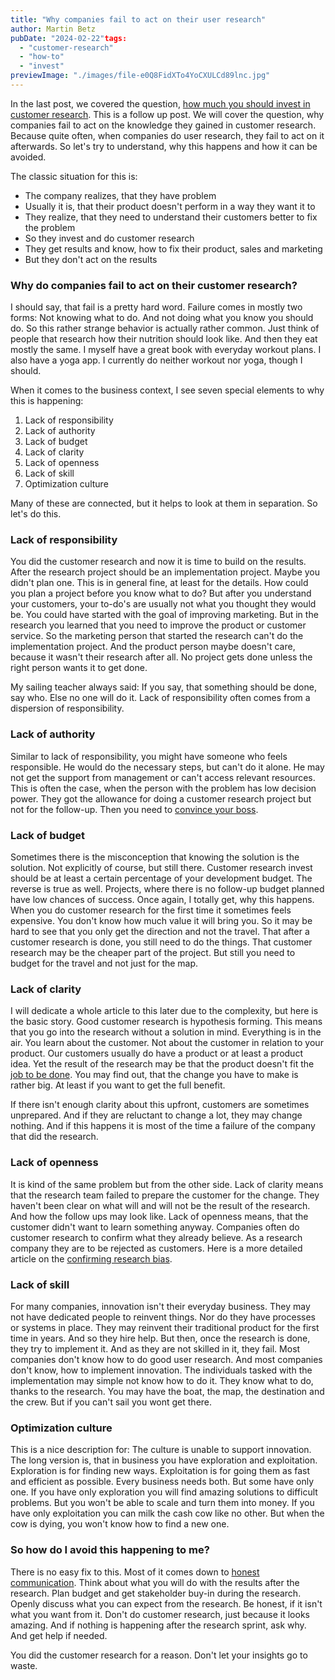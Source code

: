 ```yaml
---
title: "Why companies fail to act on their user research"
author: Martin Betz
pubDate: "2024-02-22"tags:
  - "customer-research"
  - "how-to"
  - "invest"
previewImage: "./images/file-e0Q8FidXTo4YoCXULCd89lnc.jpg"
---
```


In the last post, we covered the question, [how much you should invest in customer research](/blog/how-much-should-i-invest-in-user-research/). This is a follow up post. We will cover the question, why companies fail to act on the knowledge they gained in customer research. Because quite often, when companies do user research, they fail to act on it afterwards. So let's try to understand, why this happens and how it can be avoided.

The classic situation for this is:

- The company realizes, that they have problem
- Usually it is, that their product doesn't perform in a way they want it to
- They realize, that they need to understand their customers better to fix the problem
- So they invest and do customer research
- They get results and know, how to fix their product, sales and marketing
- But they don't act on the results

### Why do companies fail to act on their customer research?

I should say, that fail is a pretty hard word. Failure comes in mostly two forms: Not knowing what to do. And not doing what you know you should do. So this rather strange behavior is actually rather common. Just think of people that research how their nutrition should look like. And then they eat mostly the same. I myself have a great book with everyday workout plans. I also have a yoga app. I currently do neither workout nor yoga, though I should.

When it comes to the business context, I see seven special elements to why this is happening:

1. Lack of responsibility
2. Lack of authority
3. Lack of budget
4. Lack of clarity
5. Lack of openness
6. Lack of skill
7. Optimization culture

Many of these are connected, but it helps to look at them in separation. So let's do this.

### Lack of responsibility

You did the customer research and now it is time to build on the results. After the research project should be an implementation project. Maybe you didn't plan one. This is in general fine, at least for the details. How could you plan a project before you know what to do? But after you understand your customers, your to-do's are usually not what you thought they would be. You could have started with the goal of improving marketing. But in the research you learned that you need to improve the product or customer service. So the marketing person that started the research can't do the implementation project. And the product person maybe doesn't care, because it wasn't their research after all. No project gets done unless the right person wants it to get done. 

My sailing teacher always said: If you say, that something should be done, say who. Else no one will do it. Lack of responsibility often comes from a dispersion of responsibility.

### Lack of authority

Similar to lack of responsibility, you might have someone who feels responsible. He would do the necessary steps, but can't do it alone. He may not get the support from management or can't access relevant resources. This is often the case, when the person with the problem has low decision power. They got the allowance for doing a customer research project but not for the follow-up. Then you need to [convince your boss](/blog/how-to-convince-your-boss/).

### Lack of budget

Sometimes there is the misconception that knowing the solution is the solution. Not explicitly of course, but still there. Customer research invest should be at least a certain percentage of your development budget. The reverse is true as well. Projects, where there is no follow-up budget planned have low chances of success. Once again, I totally get, why this happens. When you do customer research for the first time it sometimes feels expensive. You don't know how much value it will bring you. So it may be hard to see that you only get the direction and not the travel. That after a customer research is done, you still need to do the things. That customer research may be the cheaper part of the project. But still you need to budget for the travel and not just for the map.

### Lack of clarity

I will dedicate a whole article to this later due to the complexity, but here is the basic story. Good customer research is hypothesis forming. This means that you go into the research without a solution in mind. Everything is in the air. You learn about the customer. Not about the customer in relation to your product. Our customers usually do have a product or at least a product idea. Yet the result of the research may be that the product doesn't fit the [job to be done](/blog/understanding-the-jobs-to-be-done-perspective/). You may find out, that the change you have to make is rather big. At least if you want to get the full benefit.

If there isn't enough clarity about this upfront, customers are sometimes unprepared. And if they are reluctant to change a lot, they may change nothing. And if this happens it is most of the time a failure of the company that did the research.

### Lack of openness

It is kind of the same problem but from the other side. Lack of clarity means that the research team failed to prepare the customer for the change. They haven't been clear on what will and will not be the result of the research. And how the follow ups may look like. Lack of openness means, that the customer didn't want to learn something anyway. Companies often do customer research to confirm what they already believe. As a research company they are to be rejected as customers. Here is a more detailed article on the [confirming research bias](/blog/how-to-avoid-the-confirming-research-bias/).

### Lack of skill

For many companies, innovation isn't their everyday business. They may not have dedicated people to reinvent things. Nor do they have processes or systems in place. They may reinvent their traditional product for the first time in years. And so they hire help. But then, once the research is done, they try to implement it. And as they are not skilled in it, they fail. Most companies don't know how to do good user research. And most companies don't know, how to implement innovation. The individuals tasked with the implementation may simple not know how to do it. They know what to do, thanks to the research. You may have the boat, the map, the destination and the crew. But if you can't sail you wont get there.

### Optimization culture

This is a nice description for: The culture is unable to support innovation. The long version is, that in business you have exploration and exploitation. Exploration is for finding new ways. Exploitation is for going them as fast and efficient as possible. Every business needs both. But some have only one. If you have only exploration you will find amazing solutions to difficult problems. But you won't be able to scale and turn them into money. If you have only exploitation you can milk the cash cow like no other. But when the cow is dying, you won't know how to find a new one.

### So how do I avoid this happening to me?

There is no easy fix to this. Most of it comes down to [honest communication](/blog/your-language-limits-your-achievements/). Think about what you will do with the results after the research. Plan budget and get stakeholder buy-in during the research. Openly discuss what you can expect from the research. Be honest, if it isn't what you want from it. Don't do customer research, just because it looks amazing. And if nothing is happening after the research sprint, ask why. And get help if needed. 

You did the customer research for a reason. Don't let your insights go to waste.
